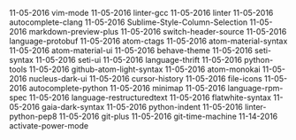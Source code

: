 11-05-2016 vim-mode
11-05-2016 linter-gcc
11-05-2016 linter
11-05-2016 autocomplete-clang
11-05-2016 Sublime-Style-Column-Selection
11-05-2016 markdown-preview-plus
11-05-2016 switch-header-source
11-05-2016 language-protobuf
11-05-2016 atom-ctags
11-05-2016 atom-material-syntax
11-05-2016 atom-material-ui
11-05-2016 behave-theme
11-05-2016 seti-syntax
11-05-2016 seti-ui
11-05-2016 language-thrift
11-05-2016 python-tools
11-05-2016 github-atom-light-syntax
11-05-2016 atom-monokai
11-05-2016 nucleus-dark-ui
11-05-2016 cursor-history
11-05-2016 file-icons
11-05-2016 autocomplete-python
11-05-2016 minimap
11-05-2016 language-rpm-spec
11-05-2016 language-restructuredtext
11-05-2016 flatwhite-syntax
11-05-2016 gaia-dark-syntax
11-05-2016 python-indent
11-05-2016 linter-python-pep8
11-05-2016 git-plus
11-05-2016 git-time-machine
11-14-2016 activate-power-mode

